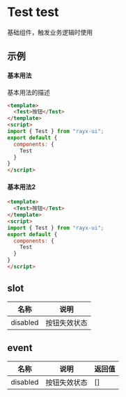 <!-- type: 通用 -->

# Test test
基础组件，触发业务逻辑时使用

## 示例

#### 基本用法
基本用法的描述
```html demo
<template>
  <Test>按钮</Test>
</template>
<script>
import { Test } from "rayx-ui";
export default {
  components: {
    Test
  }
}
</script>
```
#### 基本用法2
```html demo
<template>
  <Test>按钮</Test>
</template>
<script>
import { Test } from "rayx-ui";
export default {
  components: {
    Test
  }
}
</script>
```

<!-- prop -->
<!-- method -->

## slot
| 名称 | 说明 |
| --- | --- |
| disabled | 按钮失效状态 |

## event
| 名称 | 说明 | 返回值 |
| --- | --- | --- |
| disabled | 按钮失效状态 | [] |